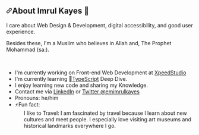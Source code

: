 <h2 dir="auto"><a id="user-content-about-ben-" class="anchor" aria-hidden="true" href="#about-ben-"><svg class="octicon octicon-link" viewBox="0 0 16 16" version="1.1" width="16" height="16" aria-hidden="true"><path d="m7.775 3.275 1.25-1.25a3.5 3.5 0 1 1 4.95 4.95l-2.5 2.5a3.5 3.5 0 0 1-4.95 0 .751.751 0 0 1 .018-1.042.751.751 0 0 1 1.042-.018 1.998 1.998 0 0 0 2.83 0l2.5-2.5a2.002 2.002 0 0 0-2.83-2.83l-1.25 1.25a.751.751 0 0 1-1.042-.018.751.751 0 0 1-.018-1.042Zm-4.69 9.64a1.998 1.998 0 0 0 2.83 0l1.25-1.25a.751.751 0 0 1 1.042.018.751.751 0 0 1 .018 1.042l-1.25 1.25a3.5 3.5 0 1 1-4.95-4.95l2.5-2.5a3.5 3.5 0 0 1 4.95 0 .751.751 0 0 1-.018 1.042.751.751 0 0 1-1.042.018 1.998 1.998 0 0 0-2.83 0l-2.5 2.5a1.998 1.998 0 0 0 0 2.83Z"></path></svg></a>About Imrul Kayes 👋</h2>

<p dir="auto">I care about Web Design & Development, digital accessibility, and good user experience.</p>
<p dir="auto">Besides these, I'm a Muslim who believes in Allah and, The Prophet Mohammad (sa:).</p>


<br/>
<ul dir="auto">
    <li>I'm currently working on Front-end Web Development at <a href="https://www.xpeedstudio.com/">XpeedStudio</a></li>
    <li>I'm currently learning 🌱<a href="https://www.typescriptlang.org/" rel="nofollow">TypeScript</a> Deep Dive.</li>
    <li>I enjoy learning new code and sharing my Knowledge.</a></li>
    <li>Contact me via <a href="https://www.linkedin.com/in/emimrulkayes/" rel="nofollow">LinkedIn</a> or <a href="https://twitter.com/emimrulkayes" rel="nofollow">Twitter @emimrulkayes</a></li>
    <li>Pronouns: he/him</li>
    <li>⚡Fun fact: <ol>I like to Travel: I am fascinated by travel because I learn about new cultures and meet people. I especially love visiting art museums and historical landmarks everywhere I go.</ol> </li>
</ul>


<!--
**emimrulkayes/emimrulkayes** is a ✨ _special_ ✨ repository because its `README.md` (this file) appears on your GitHub profile.

Here are some ideas to get you started:

- 🔭 I’m currently working on ...
- 🌱 I’m currently learning ...
- 👯 I’m looking to collaborate on ...
- 🤔 I’m looking for help with ...
- 💬 Ask me about ...
- 📫 How to reach me: ...
- 😄 Pronouns: ...
- ⚡ Fun fact: ...
-->
